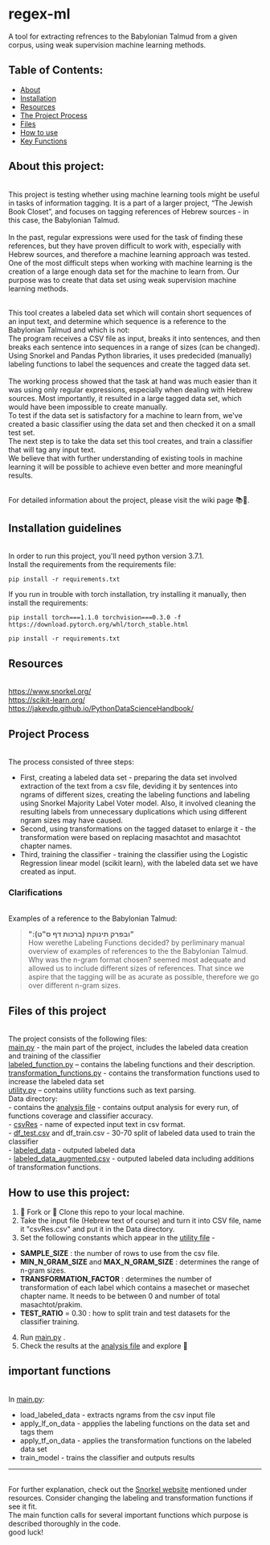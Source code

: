 # regex-ml

A tool for extracting refrences to the Babylonian Talmud from a given corpus, using weak supervision machine learning methods.

## Table of Contents:
- [About](#about)
- [Installation](#installation)
- [Resources](#resources)
- [The Project Process](#process)
- [Files](#files)
- [How to use](#howto)
- [Key Functions](#functions)

<a name="about"/>

## About this project:

<br>This project is testing whether using machine learning tools might be useful in tasks of information tagging. It is a part of a larger project, “The Jewish Book Closet”, and focuses on tagging references of Hebrew sources - in this case, the Babylonian Talmud.
<br>
<br>In the past, regular expressions were used for the task of finding these references, but they have proven difficult to work with, especially with Hebrew sources, and therefore a machine learning approach was tested.
<br>One of the most difficult steps when working with machine learning is the creation of a large enough data set for the machine to learn from. Our purpose was to create that data set using weak supervision machine learning methods. 

<br>This tool creates a labeled data set which will contain short sequences of an input text, and determine which sequence is a reference to the Babylonian Talmud and which is not: 
<br>The program receives a CSV file as input, breaks it into sentences, and then breaks each sentence into sequences in a range of sizes (can be changed). Using Snorkel and Pandas Python libraries, it uses predecided (manually) labeling functions to label the sequences and create the tagged data set.
<br>
<br>The working process showed that the task at hand was much easier than it was using only regular expressions, especially when dealing with Hebrew sources. Most importantly, it resulted in a large tagged data set, which would have been impossible to create manually.
<br>To test if the data set is satisfactory for a machine to learn from, we've created a basic classifier using the data set and then checked it on a small test set. 
<br>The next step is to take the data set this tool creates, and train a classifier that will tag any input text.
<br>We believe that with further understanding of existing tools in machine learning it will be possible to achieve even better and more meaningful results.

<br> For detailed information about the project, please visit the wiki page 📚📜.

<a name="installation"/>

## Installation guidelines

<br>In order to run this project, you'll need python version 3.7.1.
<br>Install the requirements from the requirements file:
```
pip install -r requirements.txt
```
If you run in trouble with torch installation, try installing it manually, then install the requirements:
```
pip install torch===1.1.0 torchvision===0.3.0 -f https://download.pytorch.org/whl/torch_stable.html

pip install -r requirements.txt
```

<a name="resources"/>

## Resources
<br> https://www.snorkel.org/
<br> https://scikit-learn.org/
<br> https://jakevdp.github.io/PythonDataScienceHandbook/

<a name="process"/>

## Project Process
<br>The process consisted of three steps:
- First, creating a labeled data set - preparing the data set involved extraction of the text from a csv file, deviding it by sentences into ngrams of different sizes, creating the labeling functions and labeling using Snorkel Majority Label Voter model. Also, it involved cleaning the resulting labels from unnecessary duplications which using different ngram sizes may have caused. 
- Second, using transformations on the tagged dataset to enlarge it - the transformation were based on replacing masachtot and masachtot chapter names.
- Third, training the classifier - training the classifier using the Logistic Regression linear model (scikit learn), with
the labeled data set we have created as input.

 ### Clarifications
 
<br>Examples of a reference to the Babylonian Talmud: 
>**":ובפרק תינוקת (ברכות דף ס"ט)"**
<br>How werethe Labeling Functions decided? by perliminary manual overview of examples of references to the the Babylonian Talmud.
<br>Why was the n-gram format chosen? seemed most adequate and allowed us to include different sizes of references. That since we aspire that the tagging will be as acurate as possible, therefore we go over different n-gram sizes.

<a name="files"/>

## Files of this project

<br>The project consists of the following files:
<br>[main.py](main.py) - the main part of the project, includes the labeled data creation and training of the classifier
<br>[labeled_function.py](labeled_function.py) – contains the labeling functions and their description.
<br>[transformation_functions.py](transformation_function.py) - contains the transformation functions used to increase the labeled data set
<br>[utility.py](utility.py) – contains utility functions such as text parsing.
<br>Data directory:
<br> - contains the [analysis file](data/analysis.txt) - contains output analysis for every run, of functions coverage and classifier accuracy.
<br> - [csvRes](data/csvRes.csv) - name of expected input text in csv format. 
<br> - [df_test.csv](data/df_test.csv) and df_train.csv - 30-70 split of labeled data used to train the classifier
<br> - [labeled_data](data/labeled_data.csv) - outputed labeled data
<br>  - [labeled_data_augmented.csv](data/labeled_data_augmented.csv) - outputed labeled data including additions of transformation functions. 

 <a name="howto"/>
 
 ## How to use this project:
 
1. 🍴 Fork or 👯 Clone this repo to your local machine.
2. Take the input file (Hebrew text of course) and turn it into CSV file,  name it "csvRes.csv" and put it in the Data directory.
3. Set the following constants which appear in the [utility file](utility.py) -
* <b>SAMPLE_SIZE</b> : the number of rows to use from the csv file.
* <b>MIN_N_GRAM_SIZE</b> and <b>MAX_N_GRAM_SIZE</b> : determines the range of n-gram sizes.
* <b>TRANSFORMATION_FACTOR</b> : determines the number of transformation of each label which contains a masechet or masechet chapter  name. It needs to be between 0 and number of total masachtot/prakim.
* <b>TEST_RATIO</b> = 0.30 : how to split train and test datasets for the classifier training.
4. Run [main.py](main.py) .
5. Check the results at the [analysis file](data/analysis.txt) and explore 🔨 

 <a name="functions"/>
 
 ## important functions
 
 <br>In [main.py](main.py):
* load_labeled_data - extracts ngrams from the csv input file
* apply_lf_on_data - appplies the labeling functions on the data set and tags them
* apply_tf_on_data - applies the transformation functions on the labeled data set
* train_model - trains the classifier and outputs results
 ---
 <br> For further explanation, check out the [Snorkel website](https://www.snorkel.org/) mentioned under resources. Consider changing the labeling and transformation functions if see it fit.
 <br>The main function calls for several important functions which purpose is described thoroughly in the code.
 <br> good luck!
 
